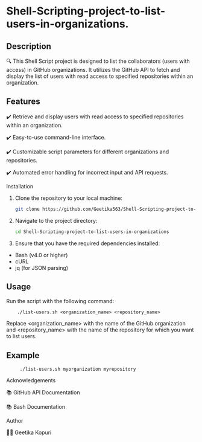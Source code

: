 # Shell-Scripting-project-to-list-users-in-organizations.

## Description
🔍 This Shell Script project is designed to list the collaborators (users with access) in GitHub organizations. It utilizes the GitHub API to fetch and display the list of users with read access to specified repositories within an organization.

## Features

✔️ Retrieve and display users with read access to specified repositories within an organization.

✔️ Easy-to-use command-line interface.

✔️ Customizable script parameters for different organizations and repositories.

✔️ Automated error handling for incorrect input and API requests.

Installation
1. Clone the repository to your local machine:

   ```bash
   git clone https://github.com/Geetika563/Shell-Scripting-project-to-list-users-in-organizations.git
2. Navigate to the project directory:

   ```bash
   cd Shell-Scripting-project-to-list-users-in-organizations
4. Ensure that you have the required dependencies installed:

  - Bash (v4.0 or higher)
  - cURL
  - jq (for JSON parsing)
    
## Usage

   Run the script with the following command:
   
        ./list-users.sh <organization_name> <repository_name>
  
Replace <organization_name> with the name of the GitHub organization and <repository_name> with the name of the repository for which you want to list users.

## Example

         ./list-users.sh myorganization myrepository

Acknowledgements

📚 GitHub API Documentation

📚 Bash Documentation

Author

👩‍💻 Geetika Kopuri
